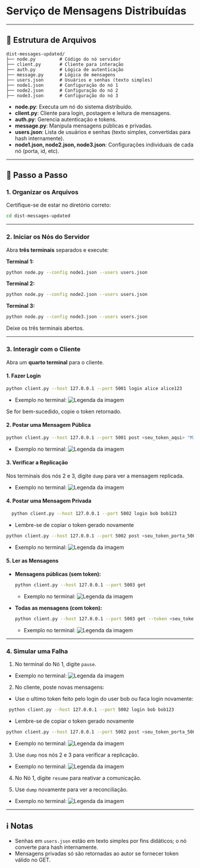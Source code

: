 # Serviço de Mensagens Distribuídas 

---

## 📁 Estrutura de Arquivos

```
dist-messages-updated/
├── node.py         # Código do nó servidor
├── client.py       # Cliente para interação
├── auth.py         # Lógica de autenticação
├── message.py      # Lógica de mensagens
├── users.json      # Usuários e senhas (texto simples)
├── node1.json      # Configuração do nó 1
├── node2.json      # Configuração do nó 2
├── node3.json      # Configuração do nó 3
```

- **node.py**: Executa um nó do sistema distribuído.
- **client.py**: Cliente para login, postagem e leitura de mensagens.
- **auth.py**: Gerencia autenticação e tokens.
- **message.py**: Manipula mensagens públicas e privadas.
- **users.json**: Lista de usuários e senhas (texto simples, convertidas para hash internamente).
- **node1.json, node2.json, node3.json**: Configurações individuais de cada nó (porta, id, etc).

---

## 🚀 Passo a Passo

### 1. Organizar os Arquivos

Certifique-se de estar no diretório correto:

```bash
cd dist-messages-updated
```

---

### 2. Iniciar os Nós do Servidor

Abra **três terminais** separados e execute:

**Terminal 1:**
```bash
python node.py --config node1.json --users users.json
```

**Terminal 2:**
```bash
python node.py --config node2.json --users users.json
```

**Terminal 3:**
```bash
python node.py --config node3.json --users users.json
```

Deixe os três terminais abertos.

---

### 3. Interagir com o Cliente

Abra um **quarto terminal** para o cliente.

#### 1. Fazer Login

```bash
python client.py --host 127.0.0.1 --port 5001 login alice alice123
```
* Exemplo no terminal:
![Legenda da imagem](src/img/Captura%20de%20tela%201.png)

Se for bem-sucedido, copie o token retornado.

#### 2. Postar uma Mensagem Pública

```bash
python client.py --host 127.0.0.1 --port 5001 post <seu_token_aqui> "Minha primeira mensagem!"
```
* Exemplo no terminal:
![Legenda da imagem](src/img/Captura%20de%20tela%202.png)

#### 3. Verificar a Replicação

Nos terminais dos nós 2 e 3, digite `dump` para ver a mensagem replicada.

* Exemplo no terminal:
![Legenda da imagem](src/img/Captura%20de%20tela%203.png)

#### 4. Postar uma Mensagem Privada

```bash
  python client.py --host 127.0.0.1 --port 5002 login bob bob123
```
* Lembre-se de copiar o token gerado novamente 

```bash
python client.py --host 127.0.0.1 --port 5002 post <seu_token_porta_5002_aqui> "Esta é uma mensagem secreta." --private
```

* Exemplo no terminal:
![Legenda da imagem](src/img/Captura%20de%20tela%205.png)

#### 5. Ler as Mensagens

- **Mensagens públicas (sem token):**
  ```bash
  python client.py --host 127.0.0.1 --port 5003 get
  ```

  * Exemplo no terminal:
  ![Legenda da imagem](src/img/Captura%20de%20tela%208.png)

- **Todas as mensagens (com token):**
  ```bash
  python client.py --host 127.0.0.1 --port 5003 get --token <seu_token_aqui>
  ```
  * Exemplo no terminal:
  ![Legenda da imagem](src/img/Captura%20de%20tela%209.png)

---

### 4. Simular uma Falha

1. No terminal do Nó 1, digite `pause`.

* Exemplo no terminal:
![Legenda da imagem](src/img/Captura%20de%20tela%2010.png)

2. No cliente, poste novas mensagens:
  * Use o ultimo token feito pelo login do user bob ou faca login novamente:
  ```bash
   python client.py --host 127.0.0.1 --port 5002 login bob bob123
   ```
  * Lembre-se de copiar o token gerado novamente 
   ```bash
   python client.py --host 127.0.0.1 --port 5002 post <seu_token_porta_5002_aqui> "Mensagem postada durante a falha."
   ```

   * Exemplo no terminal:
  ![Legenda da imagem](src/img/Captura%20de%20tela%2011.png)

3. Use `dump` nos nós 2 e 3 para verificar a replicação.

* Exemplo no terminal:
![Legenda da imagem](src/img/Captura%20de%20tela%2012.png)

4. No Nó 1, digite `resume` para reativar a comunicação.

5. Use `dump` novamente para ver a reconciliação.

* Exemplo no terminal:
![Legenda da imagem](src/img/Captura%20de%20tela%2013.png)

---

## ℹ️ Notas

- Senhas em `users.json` estão em texto simples por fins didáticos; o nó converte para hash internamente.
- Mensagens privadas só são retornadas ao autor se fornecer token válido no GET.
